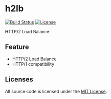 # h2lb
[![Build Status](https://img.shields.io/travis/mushroomsir/h2lb.svg?style=flat-square)](https://travis-ci.org/mushroomsir/h2lb)
[![License](http://img.shields.io/badge/license-mit-blue.svg?style=flat-square)](https://github.com/mushroomsir/h2lb/blob/master/LICENSE)

HTTP/2 Load Balance

## Feature
- HTTP/2 Load Balance
- HTTP/1 compatibility 

## Licenses

All source code is licensed under the [MIT License](https://github.com/mushroomsir/h2lb/blob/master/LICENSE).
